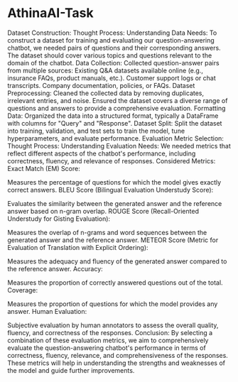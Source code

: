 # AthinaAI-Task

Dataset Construction:
Thought Process:
Understanding Data Needs:
To construct a dataset for training and evaluating our question-answering chatbot, we needed pairs of questions and their corresponding answers.
The dataset should cover various topics and questions relevant to the domain of the chatbot.
Data Collection:
Collected question-answer pairs from multiple sources:
Existing Q&A datasets available online (e.g., insurance FAQs, product manuals, etc.).
Customer support logs or chat transcripts.
Company documentation, policies, or FAQs.
Dataset Preprocessing:
Cleaned the collected data by removing duplicates, irrelevant entries, and noise.
Ensured the dataset covers a diverse range of questions and answers to provide a comprehensive evaluation.
Formatting Data:
Organized the data into a structured format, typically a DataFrame with columns for "Query" and "Response".
Dataset Split:
Split the dataset into training, validation, and test sets to train the model, tune hyperparameters, and evaluate performance.
Evaluation Metric Selection:
Thought Process:
Understanding Evaluation Needs:
We needed metrics that reflect different aspects of the chatbot's performance, including correctness, fluency, and relevance of responses.
Considered Metrics:
Exact Match (EM) Score:

Measures the percentage of questions for which the model gives exactly correct answers.
BLEU Score (Bilingual Evaluation Understudy Score):

Evaluates the similarity between the generated answer and the reference answer based on n-gram overlap.
ROUGE Score (Recall-Oriented Understudy for Gisting Evaluation):

Measures the overlap of n-grams and word sequences between the generated answer and the reference answer.
METEOR Score (Metric for Evaluation of Translation with Explicit Ordering):

Measures the adequacy and fluency of the generated answer compared to the reference answer.
Accuracy:

Measures the proportion of correctly answered questions out of the total.
Coverage:

Measures the proportion of questions for which the model provides any answer.
Human Evaluation:

Subjective evaluation by human annotators to assess the overall quality, fluency, and correctness of the responses.
Conclusion:
By selecting a combination of these evaluation metrics, we aim to comprehensively evaluate the question-answering chatbot's performance in terms of correctness, fluency, relevance, and comprehensiveness of the responses. These metrics will help in understanding the strengths and weaknesses of the model and guide further improvements.
